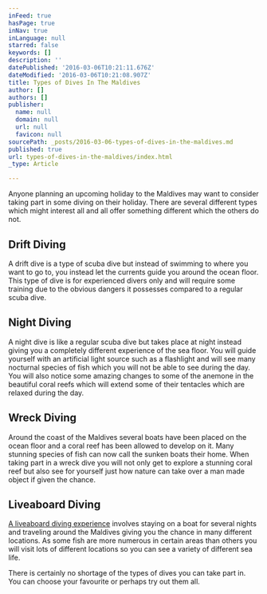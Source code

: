 ```yaml
---
inFeed: true
hasPage: true
inNav: true
inLanguage: null
starred: false
keywords: []
description: ''
datePublished: '2016-03-06T10:21:11.676Z'
dateModified: '2016-03-06T10:21:08.907Z'
title: Types of Dives In The Maldives
author: []
authors: []
publisher:
  name: null
  domain: null
  url: null
  favicon: null
sourcePath: _posts/2016-03-06-types-of-dives-in-the-maldives.md
published: true
url: types-of-dives-in-the-maldives/index.html
_type: Article

---
```

Anyone planning an upcoming holiday to the Maldives may want to consider taking part in some diving on their holiday. There are several different types which might interest all and all offer something different which the others do not.

## Drift Diving

A drift dive is a type of scuba dive but instead of swimming to where you want to go to, you instead let the currents guide you around the ocean floor. This type of dive is for experienced divers only and will require some training due to the obvious dangers it possesses compared to a regular scuba dive.

## Night Diving

A night dive is like a regular scuba dive but takes place at night instead giving you a completely different experience of the sea floor. You will guide yourself with an artificial light source such as a flashlight and will see many nocturnal species of fish which you will not be able to see during the day. You will also notice some amazing changes to some of the anemone in the beautiful coral reefs which will extend some of their tentacles which are relaxed during the day.

## Wreck Diving

Around the coast of the Maldives several boats have been placed on the ocean floor and a coral reef has been allowed to develop on it. Many stunning species of fish can now call the sunken boats their home. When taking part in a wreck dive you will not only get to explore a stunning coral reef but also see for yourself just how nature can take over a man made object if given the chance.

## Liveaboard Diving

[A liveaboard diving experience][0] involves staying on a boat for several nights and traveling around the Maldives giving you the chance in many different locations. As some fish are more numerous in certain areas than others you will visit lots of different locations so you can see a variety of different sea life.

There is certainly no shortage of the types of dives you can take part in. You can choose your favourite or perhaps try out them all.

[0]: http://maldivesliveaboard.org/